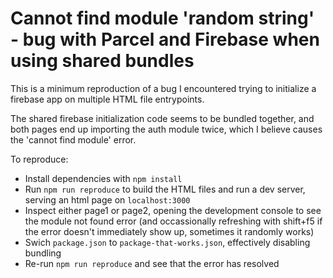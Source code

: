 # Cannot find module 'random string' - bug with Parcel and Firebase when using shared bundles

This is a minimum reproduction of a bug I encountered trying to initialize a firebase app on multiple HTML file entrypoints.

The shared firebase initialization code seems to be bundled together, and both pages end up importing the auth
module twice, which I believe causes the 'cannot find module' error.

To reproduce:
- Install dependencies with `npm install`
- Run `npm run reproduce` to build the HTML files and run a dev server, serving an html page on `localhost:3000`
- Inspect either page1 or page2, opening the development console to see the module not found error (and occassionally refreshing with shift+f5 if the error doesn't immediately show up, sometimes it randomly works)
- Swich `package.json` to `package-that-works.json`, effectively disabling bundling
- Re-run `npm run reproduce` and see that the error has resolved